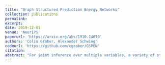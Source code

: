 ```yaml
---
title: "Graph Structured Prediction Energy Networks"
collection: publications
permalink:
excerpt:
date: 2019-12-01
venue: 'NeurIPS'
paperurl: 'https://arxiv.org/abs/1910.14670'
authors: 'Colin Graber, Alexander Schwing'
codeurl: 'https://github.com/cgraber/GSPEN'
citation:
abstract: "For joint inference over multiple variables, a variety of structured prediction techniques have been developed to model correlations among variables and thereby improve predictions. However, many classical approaches suffer from one of two primary drawbacks: they either lack the ability to model high-order correlations among variables while maintaining computationally tractable inference, or they do not allow to explicitly model known correlations. To address this shortcoming, we introduce `Graph Structured Prediction Energy Networks,' for which we develop inference techniques that allow to both model explicit local and implicit higher-order correlations while maintaining tractability of inference. We apply the proposed method to tasks from the natural language processing and computer vision domain and demonstrate its general utility."
---
```

